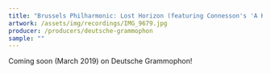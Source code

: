 ```yaml
---
title: "Brussels Philharmonic: Lost Horizon (featuring Connesson's 'A Kind of Trane')"
artwork: /assets/img/recordings/IMG_9679.jpg
producer: /producers/deutsche-grammophon
sample: ""
---
```

Coming soon (March 2019) on Deutsche Grammophon!